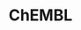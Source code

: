 ---
layout: default
bigquery: https://console.cloud.google.com/bigquery?p=patents-public-data&d=ebi_chembl&page=dataset
citation: '"The ChEMBL database in 2017." Anna Gaulton, Anne Hersey, Michał Nowotka,
  A Patrícia Bento, Jon Chambers, David Mendez, Prudence Mutowo, Francis Atkinson,
  Louisa J Bellis, Elena Cibrián-Uhalte, Mark Davies, Nathan Dedman, Anneli Karlsson,
  María Paula Magariños, John P Overington, George Papadatos, Ines Smit, Andrew R
  Leach Nucleic acids Research (2017) 45 (Database Issue), D945-D954'
contributors: European Bioinformatics Institute
cost: None
description: ChEMBL Data is a manually curated database of small molecules used in
  drug discovery, including information about existing patented drugs.
documentation: 'schema: https://www.ebi.ac.uk/chembl/db_schema


  '
last_edit: 04/06/2022, 09:59:57
location: https://console.cloud.google.com/marketplace/product/google_patents_public_datasets/chembl
maintained_by: EMBL-EBI, an outstation of European Molecular Biology Laboratory
related_publications: '

  ChEMBL: towards direct deposition of bioassay data.


  Mendez D, Gaulton A, Bento AP, Chambers J, De Veij M, Félix E, Magariños MP, Mosquera
  JF, Mutowo P, Nowotka M, Gordillo-Marañón M, Hunter F, Junco L, Mugumbate G, Rodriguez-Lopez
  M, Atkinson F, Bosc N, Radoux CJ, Segura-Cabrera A, Hersey A, Leach AR.


  — Nucleic Acids Res. 2019; 47(D1):D930-D940. doi: 10.1093/nar/gky1075

  '
schema_fields:
- updated_on
- prodrug
- warnref_id
- mol_hrac_id
- confidence_score
- oc_id
- title
- parent_id
- annotation
- log_id
- met_comment
- issue
- chebi_par_id
- l2
- withdrawn_class
- indref_id
- smid
- warning_class
- rtb
- short_name
- natural_product
- tissue_id
- standard_value
- cell_name
- chirality
- relation
- path
- stem_class
- alert_id
- withdrawn_flag
- result_flag
- journal
- mesh_heading
- strength
- predbind_id
- usan_year
- comments
- warning_year
- ass_cls_map_id
- organism
- synonyms
- selectivity_comment
- chembl_id
- assay_id
- standard_type
- assay_param_id
- hrac_class_id
- ddd_units
- withdrawn_year
- targrel_id
- num_lipinski_ro5_violations
- units
- compd_id
- rgid
- ro3_pass
- tbl
- value
- mesh_id
- relationship_type
- oral
- subgroup
- assay_category
- protein_class_desc
- mecref_id
- alogp
- compsyn_id
- molregno
- assay_cell_type
- acd_logd
- patent_no
- usan_stem_definition
- upper_value
- level2
- warning_country
- molecule_type
- abstract
- withdrawn_reason
- publication_number
- name
- aidx
- assay_organism
- met_conversion
- db_source
- assay_tax_id
- toid
- cellosaurus_id
- prod_pat_id
- molecular_mechanism
- aromatic_rings
- nda_type
- l1
- record_id
- assay_desc
- site_residues
- smarts
- cidx
- src_compound_id
- orig_description
- idx
- polymer_flag
- mw_freebase
- atc_code
- hba
- inorganic_flag
- usan_stem
- authors
- mol_frac_id
- protclasssyn_id
- mec_id
- enzyme_name
- level2_description
- entity_type
- species_group_flag
- assay_type
- applicant_full_name
- alert_set_id
- sequence_md5sum
- formulation_id
- structure_type
- l8
- ddd_value
- hbd
- creation_date
- level4
- cell_description
- mc_target_name
- warning_id
- assay_tissue
- warning_type
- source_domain_id
- entity_id
- l4
- sei
- mechanism_comment
- published_relation
- mutation
- parameter_type
- previous_company
- cl_lincs_id
- description
- who_extra
- parent_go_id
- job_id
- domain_name
- standard_upper_value
- curated_by
- warning_description
- variant_id
- std_act_id
- curation_comment
- delist_flag
- assay_source
- mol_irac_id
- major_class
- published_units
- type
- product_id
- max_phase
- stem
- molfile
- sequence
- active_molregno
- pathway_key
- end_position
- ddd_id
- definition
- l3
- level5
- site_name
- assay_subcellular_fraction
- last_page
- disease_efficacy
- metabolite_record_id
- normal_range_min
- max_phase_for_ind
- co_stem_id
- comp_go_id
- mc_organism
- ap_id
- dosed_ingredient
- standard_text_value
- res_stem_id
- source
- ingredient
- mc_tax_id
- qed_weighted
- aspect
- accession
- clo_id
- topical
- trade_name
- pathway_id
- standard_inchi_key
- heavy_atoms
- ridx
- patent_expire_date
- who_name
- volume
- usan_stem_id
- hrac_code
- innovator_company
- molecular_species
- text_value
- drugind_id
- parameter_value
- first_in_class
- assay_test_type
- db_version
- component_id
- tid
- protein_class_synonym
- cell_source_tissue
- drug_product_flag
- level4_description
- frac_class_id
- metref_id
- class_level
- compound_name
- cx_most_bpka
- parent_molregno
- mol_atc_id
- assay_class_id
- therapeutic_flag
- l7
- priority
- homologue
- tid_fixed
- bei
- cx_most_apka
- activity_count
- updated_by
- helm_notation
- doi
- withdrawn_country
- actsm_id
- doc_type
- start_position
- level1
- uberon_id
- related_tid
- as_id
- cell_source_tax_id
- pref_name
- le
- src_short_name
- active_ingredient
- target_type
- direct_interaction
- component_type
- normal_range_max
- alert_name
- potential_duplicate
- drug_substance_flag
- status
- lle
- l6
- standard_relation
- hbd_lipinski
- patent_id
- first_page
- indication_class
- go_id
- published_value
- syn_type
- irac_code
- standard_flag
- psa
- num_alerts
- uo_units
- acd_logp
- route
- irac_class_id
- activity_comment
- assay_strain
- downgraded
- level3_description
- ref_type
- approval_date
- comp_class_id
- domain_description
- pchembl_value
- component_synonym
- confidence
- bto_id
- year
- ad_type
- set_name
- level3
- qudt_units
- ddd_comment
- action_type
- caloha_id
- stat
- acd_most_bpka
- black_box_warning
- full_mwt
- mw_monoisotopic
- efo_term
- ref_id
- submission_date
- l5
- biocomp_id
- prediction_method
- enzyme_tid
- usan_substem
- standard_inchi
- efo_id
- bao_format
- drug_record_id
- num_ro5_violations
- domain_type
- parent_type
- molsyn_id
- binding_site_comment
- ref_url
- dosage_form
- cx_logd
- domain_id
- compound_key
- activity_id
- site_id
- cell_id
- substrate_record_id
- isoform
- full_molformula
- cx_logp
- bao_endpoint
- research_stem
- tax_id
- class_type
- target_desc
- level1_description
- target_mapping
- last_active
- availability_type
- doc_id
- pubmed_id
- sitecomp_id
- parenteral
- label
- published_type
- mc_target_accession
- bao_id
- version
- src_description
- cell_ontology_id
- relationship_desc
- hba_lipinski
- first_approval
- company
- country
- met_id
- patent_use_code
- src_id
- frac_code
- relationship
- mechanism_of_action
- src_assay_id
- protein_class_id
- cell_source_organism
- cpd_str_alert_id
- standard_units
- acd_most_apka
- canonical_smiles
- targcomp_id
- data_validity_comment
- ddd_admr
- mc_target_type
shortname: chembl
tags:
- biotechnology
- health
- chemical
- bioinformatics
- medical
terms_of_use: CC BY-SA 3.0
title: ChEMBL
uuid: e232a192-965c-4ec9-904c-155b6dfe56c5
---